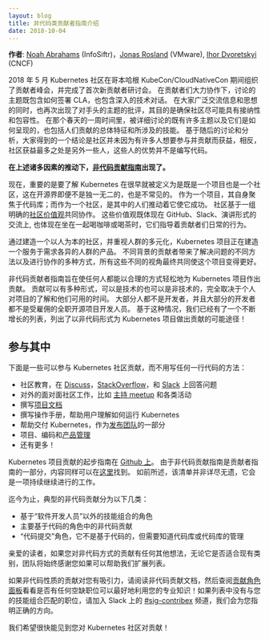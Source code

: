 ```yaml
---
layout: blog
title: 非代码类贡献者指南介绍
date: 2018-10-04
---
```


<!--
---
layout: blog
title: 'Introducing the Non-Code Contributor’s Guide'
date: 2018-10-04
---
 -->

<!--
**Author**: [Noah Abrahams](https://twitter.com/noah_abrahams) (InfoSiftr), [Jonas Rosland](https://twitter.com/jonasrosland) (VMware), [Ihor Dvoretskyi](https://twitter.com/idvoretskyi) (CNCF)
 -->
**作者**: [Noah Abrahams](https://twitter.com/noah_abrahams) (InfoSiftr)，[Jonas Rosland](https://twitter.com/jonasrosland) (VMware), [Ihor Dvoretskyi](https://twitter.com/idvoretskyi) (CNCF)

<!--
It was May 2018 in Copenhagen, and the Kubernetes community was enjoying the contributor summit at KubeCon/CloudNativeCon, complete with the first run of the New Contributor Workshop. As a time of tremendous collaboration between contributors, the topics covered ranged from signing the CLA to deep technical conversations. Along with the vast exchange of information and ideas, however, came continued scrutiny of the topics at hand to ensure that the community was being as inclusive and accommodating as possible. Over that spring week, some of the pieces under the microscope included the many themes being covered, and how they were being presented, but also the overarching characteristics of the people contributing and the skill sets involved. From the discussions and analysis that followed grew the idea that the community was not benefiting as much as it could from the many people who wanted to contribute, but whose strengths were in areas other than writing code.
 -->
2018 年 5 月 Kubernetes 社区在哥本哈根 KubeCon/CloudNativeCon 期间组织了贡献者峰会，并完成了首次新贡献者研讨会。
在贡献者们大力协作下，讨论的主题既包含如何签署 CLA，也包含深入的技术对话。
在大家广泛交流信息和思想的同时，也再次出现了对手头的主题的批评，其目的是确保社区尽可能具有接纳性和包容性。
在那个春天的一周时间里，被详细讨论的既有许多主题以及它们是如何呈现的，也包括人们贡献的总体特征和所涉及的技能。
基于随后的讨论和分析，大家得到的一个结论是社区并未因为有许多人想要参与并贡献而获益，相反，社区获益最多之处是另外一些人，这些人的优势并不是编写代码。

<!--
**This all led to an effort called the [Non-Code Contributor’s Guide](https://github.com/kubernetes/community/blob/master/contributors/guide/non-code-contributions.md).**
 -->

**在上述诸多因素的推动下，[非代码贡献指南](https://github.com/kubernetes/community/blob/master/contributors/guide/non-code-contributions.md)出现了。**

<!--
Now, it’s important to note that Kubernetes is rare, if not unique, in the open source world, in that it was defined very early on as both a project and a community. While the project itself is focused on the codebase, it is the community of people driving it forward that makes the project successful. The community works together with an explicit set of [community values](https://github.com/kubernetes/steering/blob/master/values.md), guiding the day-to-day behavior of contributors whether on GitHub, Slack, Discourse, or sitting together over tea or coffee.
 -->
 
现在，重要的是要了解 Kubernetes 在很早就被定义为是既是一个项目也是一个社区，这在开源界即便不是独一无二的，也是不常见的。
作为一个项目，其自身聚焦于代码库；而作为一个社区，是其中的人们推动着它使它成功。
社区基于一组明确的[社区价值观](https://github.com/kubernetes/steering/blob/master/values.md)共同协作。
这些价值观既体现在 GitHub、Slack、演讲形式的交流上, 也体现在坐在一起喝咖啡或喝茶时，它们指导着贡献者们日常的行为。

<!--
By having a community that values people first, and explicitly values a diversity of people, the Kubernetes project is building a product to serve people with diverse needs. The different backgrounds of the contributors bring different approaches to the problem solving, with different methods of collaboration, and all those different viewpoints ultimately create a better project.
 -->

通过建造一个以人为本的社区，并重视人群的多元化，Kubernetes 项目正在建造一个服务于需求各异的人群的产品。
不同背景的贡献者带来了解决问题的不同方法以及进行协作的多种方式，所有这些不同的视角最终共同使这个项目变得更好。

<!-- The Non-Code Contributor’s Guide aims to make it easy for anyone to contribute to the Kubernetes project in a way that makes sense for them. This can be in many forms, technical and non-technical, based on the person's knowledge of the project and their available time. Most individuals are not developers, and most of the world’s developers are not paid to fully work on open source projects. Based on this we have started an ever-growing list of possible ways to contribute to the Kubernetes project in a Non-Code way!
-->

非代码贡献者指南旨在使任何人都能以合理的方式轻松地为 Kubernetes 项目作出贡献。
贡献可以有多种形式，可以是技术的也可以是非技术的，完全取决于个人对项目的了解和他们可用的时间。
大部分人都不是开发者，并且大部分的开发者都不是受雇佣的全职开源项目开发人员。
基于这种情况，我们已经有了一个不断增长的列表，列出了以非代码形式为 Kubernetes 项目做出贡献的可能途径！

<!--
## Get Involved
 -->

## 参与其中

<!--
Some of the ways that you can contribute to the Kubernetes community without writing a single line of code include:
 -->

下面是一些可以参与 Kubernetes 社区贡献，而不用写任何一行代码的方法：

<!--
- Community education, answering questions on [Discuss](https://discuss.kubernetes.io/), [StackOverflow](https://stackoverflow.com/questions/tagged/kubernetes), and [Slack](http://slack.k8s.io/)
- Outward facing community work such as [hosting meetups](https://www.meetup.com/pro/cncf/) and events
- Writing [project documentation](https://github.com/kubernetes/community/tree/master/sig-docs)
- Writing operational manuals, helping users understand how to run Kubernetes
- Helping deliver Kubernetes, as a part of the [release team](https://github.com/kubernetes/sig-release/blob/master/release-team/README.md)
- Project, program, and [product management](https://github.com/kubernetes/community/blob/master/sig-pm/README.md)
- And many more!
 -->

- 社区教育，在 [Discuss](https://discuss.kubernetes.io/)，[StackOverflow](https://stackoverflow.com/questions/tagged/kubernetes)，和 [Slack](http://slack.k8s.io/) 上回答问题
- 对外的面对面社区工作，比如 [主持 meetup](https://www.meetup.com/pro/cncf/) 和各类活动
- 撰写[项目文档](https://github.com/kubernetes/community/tree/master/sig-docs)
- 撰写操作手册，帮助用户理解如何运行 Kubernetes
- 帮助交付 Kubernetes，作为[发布团队](https://github.com/kubernetes/sig-release/blob/master/release-team/README.md)的一部分
- 项目、编码和[产品管理](https://github.com/kubernetes/community/blob/master/sig-pm/README.md)
- 还有更多！

<!--
The guide to get started with Kubernetes project contribution is [documented on Github](https://github.com/kubernetes/community/tree/master/contributors/guide), and as the Non-Code Contributors Guide is a part of that Kubernetes Contributors Guide, it can be found [here](https://github.com/kubernetes/community/blob/master/contributors/guide/non-code-contributions.md). As stated earlier, this list is not exhaustive and will continue to be a work in progress.
 -->

Kubernetes 项目贡献的起步指南在 [Github 上](https://github.com/kubernetes/community/tree/master/contributors/guide)。
由于非代码贡献指南是贡献者指南的一部分，内容同样可以在[这里](https://github.com/kubernetes/community/blob/master/contributors/guide/non-code-contributions.md)找到。
如前所述，该清单并非详尽无遗，它会是一项持续继续进行的工作。

<!--
To date, the typical Non-Code contributions fall into the following categories:
 -->

迄今为止，典型的非代码贡献分为以下几类：

<!--
- Roles that are based on skill sets other than “software developer”
- Non-Code contributions in primarily code-based roles
- “Post-Code” roles, that are not code-based, but require knowledge of either the code base or management of the code base
 -->

- 基于“软件开发人员”以外的技能组合的角色
- 主要基于代码的角色中的非代码贡献
- “代码提交”角色，它不是基于代码的，但需要知道代码库或代码库的管理

<!--
If you, dear reader, have any additional ideas for a Non-Code way to contribute, whether or not it fits in an existing category, the team will always appreciate if you could help us expand the list.
 -->

亲爱的读者，如果您对非代码方式的贡献有任何其他想法，无论它是否适合现有类别，团队将始终感谢您如果可以帮助我们扩展列表。

<!--
If a contribution of the Non-Code nature appeals to you, please read the Non-Code Contributions document, and then check the [Contributor Role Board](https://discuss.kubernetes.io/c/contributors/role-board) to see if there are any open positions where your expertise could be best used! If there are no listed open positions that match your skill set, drop on by the [#sig-contribex](https://kubernetes.slack.com/messages/sig-contribex) channel on Slack, and we’ll point you in the right direction.
 -->
如果非代码性质的贡献对您有吸引力，请阅读非代码贡献文档，然后查阅[贡献角色面板](https://discuss.kubernetes.io/c/contributors/role-board)看看是否有任何空缺职位可以最好地利用您的专业知识！如果列表中没有与您的技能组合匹配的职位，请加入 Slack 上的 [#sig-contribex](https://kubernetes.slack.com/messages/sig-contribex) 频道，我们会为您指明正确的方向。

<!--
We hope to see you contributing to the Kubernetes community soon!
 -->
我们希望很快能见到您对 Kubernetes 社区对贡献！
